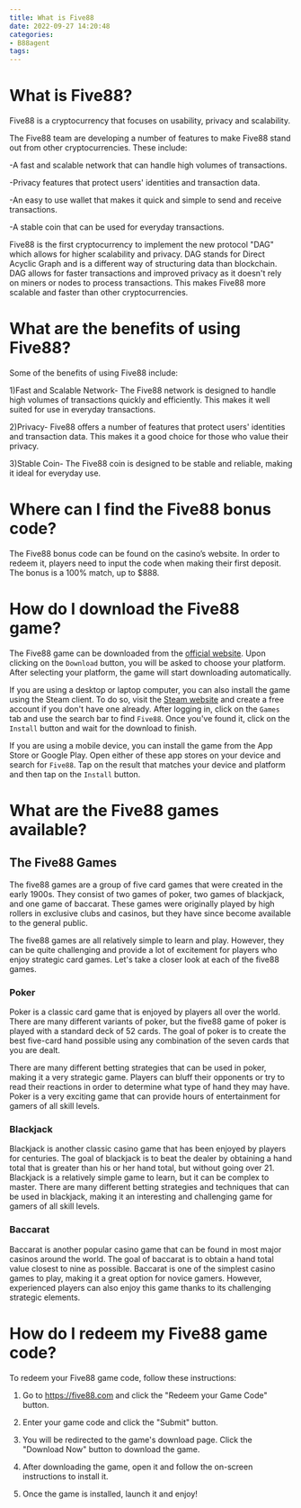```yaml
---
title: What is Five88
date: 2022-09-27 14:20:48
categories:
- B88agent
tags:
---
```



#  What is Five88?

Five88 is a cryptocurrency that focuses on usability, privacy and scalability.

The Five88 team are developing a number of features to make Five88 stand out from other cryptocurrencies. These include:

-A fast and scalable network that can handle high volumes of transactions.

-Privacy features that protect users' identities and transaction data.

-An easy to use wallet that makes it quick and simple to send and receive transactions.

-A stable coin that can be used for everyday transactions.

Five88 is the first cryptocurrency to implement the new protocol "DAG" which allows for higher scalability and privacy. DAG stands for Direct Acyclic Graph and is a different way of structuring data than blockchain. DAG allows for faster transactions and improved privacy as it doesn't rely on miners or nodes to process transactions. This makes Five88 more scalable and faster than other cryptocurrencies.

# What are the benefits of using Five88?

 Some of the benefits of using Five88 include:

1)Fast and Scalable Network- The Five88 network is designed to handle high volumes of transactions quickly and efficiently. This makes it well suited for use in everyday transactions.

2)Privacy- Five88 offers a number of features that protect users' identities and transaction data. This makes it a good choice for those who value their privacy.

3)Stable Coin- The Five88 coin is designed to be stable and reliable, making it ideal for everyday use.

#  Where can I find the Five88 bonus code?

The Five88 bonus code can be found on the casino’s website. In order to redeem it, players need to input the code when making their first deposit. The bonus is a 100% match, up to $888.

#  How do I download the Five88 game?

The Five88 game can be downloaded from the [official website](https://five88.com/). Upon clicking on the `Download` button, you will be asked to choose your platform. After selecting your platform, the game will start downloading automatically.

If you are using a desktop or laptop computer, you can also install the game using the Steam client. To do so, visit the [Steam website](https://store.steampowered.com/) and create a free account if you don't have one already. After logging in, click on the `Games` tab and use the search bar to find `Five88`. Once you've found it, click on the `Install` button and wait for the download to finish.

If you are using a mobile device, you can install the game from the App Store or Google Play. Open either of these app stores on your device and search for `Five88`. Tap on the result that matches your device and platform and then tap on the `Install` button.

#  What are the Five88 games available?

## The Five88 Games

The five88 games are a group of five card games that were created in the early 1900s. They consist of two games of poker, two games of blackjack, and one game of baccarat. These games were originally played by high rollers in exclusive clubs and casinos, but they have since become available to the general public.

The five88 games are all relatively simple to learn and play. However, they can be quite challenging and provide a lot of excitement for players who enjoy strategic card games. Let's take a closer look at each of the five88 games.

### Poker

Poker is a classic card game that is enjoyed by players all over the world. There are many different variants of poker, but the five88 game of poker is played with a standard deck of 52 cards. The goal of poker is to create the best five-card hand possible using any combination of the seven cards that you are dealt.

There are many different betting strategies that can be used in poker, making it a very strategic game. Players can bluff their opponents or try to read their reactions in order to determine what type of hand they may have. Poker is a very exciting game that can provide hours of entertainment for gamers of all skill levels.

### Blackjack

Blackjack is another classic casino game that has been enjoyed by players for centuries. The goal of blackjack is to beat the dealer by obtaining a hand total that is greater than his or her hand total, but without going over 21. Blackjack is a relatively simple game to learn, but it can be complex to master. There are many different betting strategies and techniques that can be used in blackjack, making it an interesting and challenging game for gamers of all skill levels.

### Baccarat

Baccarat is another popular casino game that can be found in most major casinos around the world. The goal of baccarat is to obtain a hand total value closest to nine as possible. Baccarat is one of the simplest casino games to play, making it a great option for novice gamers. However, experienced players can also enjoy this game thanks to its challenging strategic elements.

#  How do I redeem my Five88 game code?

To redeem your Five88 game code, follow these instructions:

1. Go to https://five88.com and click the "Redeem your Game Code" button.

2. Enter your game code and click the "Submit" button.

3. You will be redirected to the game's download page. Click the "Download Now" button to download the game.

4. After downloading the game, open it and follow the on-screen instructions to install it.

5. Once the game is installed, launch it and enjoy!